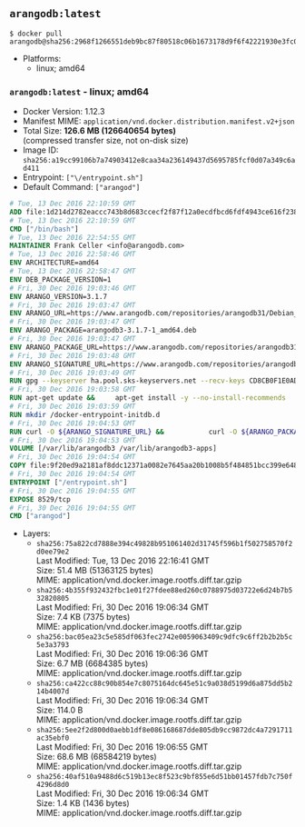 ## `arangodb:latest`

```console
$ docker pull arangodb@sha256:2968f1266551deb9bc87f80518c06b1673178d9f6f42221930e3fc0de8fbeecd
```

-	Platforms:
	-	linux; amd64

### `arangodb:latest` - linux; amd64

-	Docker Version: 1.12.3
-	Manifest MIME: `application/vnd.docker.distribution.manifest.v2+json`
-	Total Size: **126.6 MB (126640654 bytes)**  
	(compressed transfer size, not on-disk size)
-	Image ID: `sha256:a19cc99106b7a74903412e8caa34a236149437d5695785fcf0d07a349c6ad411`
-	Entrypoint: `["\/entrypoint.sh"]`
-	Default Command: `["arangod"]`

```dockerfile
# Tue, 13 Dec 2016 22:10:59 GMT
ADD file:1d214d2782eaccc743b8d683ccecf2f87f12a0ecdfbcd6fdf4943ce616f23870 in / 
# Tue, 13 Dec 2016 22:10:59 GMT
CMD ["/bin/bash"]
# Tue, 13 Dec 2016 22:54:55 GMT
MAINTAINER Frank Celler <info@arangodb.com>
# Tue, 13 Dec 2016 22:58:46 GMT
ENV ARCHITECTURE=amd64
# Tue, 13 Dec 2016 22:58:47 GMT
ENV DEB_PACKAGE_VERSION=1
# Fri, 30 Dec 2016 19:03:46 GMT
ENV ARANGO_VERSION=3.1.7
# Fri, 30 Dec 2016 19:03:47 GMT
ENV ARANGO_URL=https://www.arangodb.com/repositories/arangodb31/Debian_8.0
# Fri, 30 Dec 2016 19:03:47 GMT
ENV ARANGO_PACKAGE=arangodb3-3.1.7-1_amd64.deb
# Fri, 30 Dec 2016 19:03:47 GMT
ENV ARANGO_PACKAGE_URL=https://www.arangodb.com/repositories/arangodb31/Debian_8.0/amd64/arangodb3-3.1.7-1_amd64.deb
# Fri, 30 Dec 2016 19:03:48 GMT
ENV ARANGO_SIGNATURE_URL=https://www.arangodb.com/repositories/arangodb31/Debian_8.0/amd64/arangodb3-3.1.7-1_amd64.deb.asc
# Fri, 30 Dec 2016 19:03:49 GMT
RUN gpg --keyserver ha.pool.sks-keyservers.net --recv-keys CD8CB0F1E0AD5B52E93F41E7EA93F5E56E751E9B
# Fri, 30 Dec 2016 19:03:58 GMT
RUN apt-get update &&     apt-get install -y --no-install-recommends         libjemalloc1 	libsnappy1         ca-certificates         pwgen         curl     &&     rm -rf /var/lib/apt/lists/*
# Fri, 30 Dec 2016 19:03:59 GMT
RUN mkdir /docker-entrypoint-initdb.d
# Fri, 30 Dec 2016 19:04:53 GMT
RUN curl -O ${ARANGO_SIGNATURE_URL} &&           curl -O ${ARANGO_PACKAGE_URL} &&             gpg --verify ${ARANGO_PACKAGE}.asc &&     (echo arangodb3 arangodb3/password password test | debconf-set-selections) &&     (echo arangodb3 arangodb3/password_again password test | debconf-set-selections) &&     DEBIAN_FRONTEND="noninteractive" dpkg -i ${ARANGO_PACKAGE} &&     rm -rf /var/lib/arangodb3/* &&     sed -ri         -e 's!127\.0\.0\.1!0.0.0.0!g'         -e 's!^(file\s*=).*!\1 -!'         -e 's!^#\s*uid\s*=.*!uid = arangodb!'         -e 's!^#\s*gid\s*=.*!gid = arangodb!'         /etc/arangodb3/arangod.conf     &&     DEBIAN_FRONTEND="noninteractive" apt-get purge -y --auto-remove ca-certificates &&     rm -f ${ARANGO_PACKAGE}*
# Fri, 30 Dec 2016 19:04:53 GMT
VOLUME [/var/lib/arangodb3 /var/lib/arangodb3-apps]
# Fri, 30 Dec 2016 19:04:54 GMT
COPY file:9f20ed9a2181af8ddc12371a0082e7645aa20b1008b5f484851bcc399e64801e in /entrypoint.sh 
# Fri, 30 Dec 2016 19:04:54 GMT
ENTRYPOINT ["/entrypoint.sh"]
# Fri, 30 Dec 2016 19:04:55 GMT
EXPOSE 8529/tcp
# Fri, 30 Dec 2016 19:04:55 GMT
CMD ["arangod"]
```

-	Layers:
	-	`sha256:75a822cd7888e394c49828b951061402d31745f596b1f502758570f2d0ee79e2`  
		Last Modified: Tue, 13 Dec 2016 22:16:41 GMT  
		Size: 51.4 MB (51363125 bytes)  
		MIME: application/vnd.docker.image.rootfs.diff.tar.gzip
	-	`sha256:4b355f932432fbc1e01f27fdee88ed260c0788975d03722e6d24b7b532820805`  
		Last Modified: Fri, 30 Dec 2016 19:06:34 GMT  
		Size: 7.4 KB (7375 bytes)  
		MIME: application/vnd.docker.image.rootfs.diff.tar.gzip
	-	`sha256:bac05ea23c5e585df063fec2742e0059063409c9dfc9c6ff2b2b2b5c5e3a3793`  
		Last Modified: Fri, 30 Dec 2016 19:06:36 GMT  
		Size: 6.7 MB (6684385 bytes)  
		MIME: application/vnd.docker.image.rootfs.diff.tar.gzip
	-	`sha256:ca422cc88c90b854e7c8075164dc645e51c9a038d5199d6a875dd5b214b4007d`  
		Last Modified: Fri, 30 Dec 2016 19:06:34 GMT  
		Size: 114.0 B  
		MIME: application/vnd.docker.image.rootfs.diff.tar.gzip
	-	`sha256:5ee2f2d800d0aebb1df8e086168687dde805db9cc9872dc4a7291711ac35ebf0`  
		Last Modified: Fri, 30 Dec 2016 19:06:55 GMT  
		Size: 68.6 MB (68584219 bytes)  
		MIME: application/vnd.docker.image.rootfs.diff.tar.gzip
	-	`sha256:40af510a9488d6c519b13ec8f523c9bf855e6d51bb01457fdb7c750f4296d8d0`  
		Last Modified: Fri, 30 Dec 2016 19:06:34 GMT  
		Size: 1.4 KB (1436 bytes)  
		MIME: application/vnd.docker.image.rootfs.diff.tar.gzip

